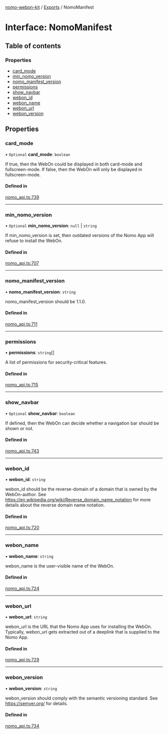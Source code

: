 [nomo-webon-kit](../README.md) / [Exports](../modules.md) / NomoManifest

# Interface: NomoManifest

## Table of contents

### Properties

- [card\_mode](NomoManifest.md#card_mode)
- [min\_nomo\_version](NomoManifest.md#min_nomo_version)
- [nomo\_manifest\_version](NomoManifest.md#nomo_manifest_version)
- [permissions](NomoManifest.md#permissions)
- [show\_navbar](NomoManifest.md#show_navbar)
- [webon\_id](NomoManifest.md#webon_id)
- [webon\_name](NomoManifest.md#webon_name)
- [webon\_url](NomoManifest.md#webon_url)
- [webon\_version](NomoManifest.md#webon_version)

## Properties

### card\_mode

• `Optional` **card\_mode**: `boolean`

If true, then the WebOn could be displayed in both card-mode and fullscreen-mode.
If false, then the WebOn will only be displayed in fullscreen-mode.

#### Defined in

[nomo_api.ts:739](https://github.com/nomo-app/nomo-webon-kit/blob/75fb420/nomo-webon-kit/src/nomo_api.ts#L739)

___

### min\_nomo\_version

• `Optional` **min\_nomo\_version**: ``null`` \| `string`

If min_nomo_version is set, then outdated versions of the Nomo App will refuse to install the WebOn.

#### Defined in

[nomo_api.ts:707](https://github.com/nomo-app/nomo-webon-kit/blob/75fb420/nomo-webon-kit/src/nomo_api.ts#L707)

___

### nomo\_manifest\_version

• **nomo\_manifest\_version**: `string`

nomo_manifest_version should be 1.1.0.

#### Defined in

[nomo_api.ts:711](https://github.com/nomo-app/nomo-webon-kit/blob/75fb420/nomo-webon-kit/src/nomo_api.ts#L711)

___

### permissions

• **permissions**: `string`[]

A list of permissions for security-critical features.

#### Defined in

[nomo_api.ts:715](https://github.com/nomo-app/nomo-webon-kit/blob/75fb420/nomo-webon-kit/src/nomo_api.ts#L715)

___

### show\_navbar

• `Optional` **show\_navbar**: `boolean`

If defined, then the WebOn can decide whether a navigation bar should be shown or not.

#### Defined in

[nomo_api.ts:743](https://github.com/nomo-app/nomo-webon-kit/blob/75fb420/nomo-webon-kit/src/nomo_api.ts#L743)

___

### webon\_id

• **webon\_id**: `string`

webon_id should be the reverse-domain of a domain that is owned by the WebOn-author.
See https://en.wikipedia.org/wiki/Reverse_domain_name_notation for more details about the reverse domain name notation.

#### Defined in

[nomo_api.ts:720](https://github.com/nomo-app/nomo-webon-kit/blob/75fb420/nomo-webon-kit/src/nomo_api.ts#L720)

___

### webon\_name

• **webon\_name**: `string`

webon_name is the user-visible name of the WebOn.

#### Defined in

[nomo_api.ts:724](https://github.com/nomo-app/nomo-webon-kit/blob/75fb420/nomo-webon-kit/src/nomo_api.ts#L724)

___

### webon\_url

• **webon\_url**: `string`

webon_url is the URL that the Nomo App uses for installing the WebOn.
Typically, webon_url gets extracted out of a deeplink that is supplied to the Nomo App.

#### Defined in

[nomo_api.ts:729](https://github.com/nomo-app/nomo-webon-kit/blob/75fb420/nomo-webon-kit/src/nomo_api.ts#L729)

___

### webon\_version

• **webon\_version**: `string`

webon_version should comply with the semantic versioning standard.
See https://semver.org/ for details.

#### Defined in

[nomo_api.ts:734](https://github.com/nomo-app/nomo-webon-kit/blob/75fb420/nomo-webon-kit/src/nomo_api.ts#L734)
